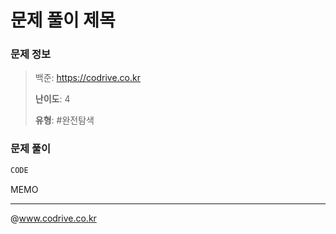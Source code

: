 # 문제 풀이 제목

### 문제 정보
> 백준: https://codrive.co.kr
> 
> **난이도**: 4
>
> **유형**: #완전탐색


### 문제 풀이
```Java
CODE
```
MEMO


---
@www.codrive.co.kr
